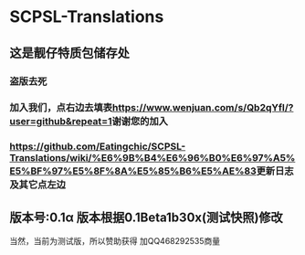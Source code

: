 # SCPSL-Translations
## 这是靓仔特质包储存处
### 盗版去死
### 加入我们，点右边去填表<https://www.wenjuan.com/s/Qb2qYfl/?user=github&repeat=1>谢谢您的加入
### <https://github.com/Eatingchic/SCPSL-Translations/wiki/%E6%9B%B4%E6%96%B0%E6%97%A5%E5%BF%97%E5%8F%8A%E5%85%B6%E5%AE%83>更新日志及其它点左边
版本号:0.1α
版本根据0.1Beta1b30x(测试快照)修改
------------------------------
当然，当前为测试版，所以赞助获得
加QQ468292535商量
